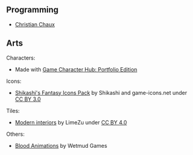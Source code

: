 ## Programming

 - [Christian Chaux](https://zirk.eu/)

## Arts

Characters:
 - Made with [Game Character Hub: Portfolio Edition](https://store.steampowered.com/app/529830/Game_Character_Hub_Portfolio_Edition/)
 
Icons:
 - [Shikashi's Fantasy Icons Pack](https://cheekyinkling.itch.io/shikashis-fantasy-icons-pack) by Shikashi and game-icons.net under [CC BY 3.0](https://creativecommons.org/licenses/by/3.0/)

Tiles:
 - [Modern interiors](https://limezu.itch.io/moderninteriors) by LimeZu under [CC BY 4.0](https://creativecommons.org/licenses/by/4.0/)
 
Others:
 - [Blood Animations](https://sinestesia.itch.io/blood-animations) by Wetmud Games